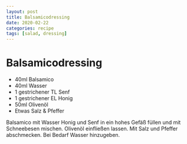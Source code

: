 ```yaml
---
layout: post
title: Balsamicodressing
date: 2020-02-22
categories: recipe
tags: [salad, dressing]
---
```

# Balsamicodressing

- 40ml Balsamico
- 40ml Wasser
- 1 gestrichener TL Senf
- 1 gestrichener EL Honig
- 50ml Olivenöl
- Etwas Salz & Pfeffer

Balsamico mit Wasser Honig und Senf in ein hohes Gefäß füllen und mit Schneebesen mischen.
Olivenöl einfließen lassen.
Mit Salz und Pfeffer abschmecken.
Bei Bedarf Wasser hinzugeben.

